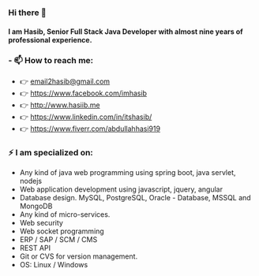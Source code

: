 ### Hi there 👋
#### I am Hasib, Senior Full Stack Java Developer with almost nine years of professional experience.

### - 📫 How to reach me:
- 👉 email2hasib@gmail.com
- 👉 https://www.facebook.com/imhasib
- 👉 http://www.hasiib.me
- 👉 https://www.linkedin.com/in/itshasib/
- 👉 https://www.fiverr.com/abdullahhasi919


### ⚡ I am specialized on:

- Any kind of java web programming using spring boot, java servlet, nodejs
- Web application development using javascript, jquery, angular
- Database design. MySQL, PostgreSQL, Oracle - Database, MSSQL and MongoDB
- Any kind of micro-services. 
- Web security
- Web socket programming
- ERP / SAP / SCM / CMS
- REST API
- Git or CVS for version management.
- OS: Linux / Windows

<!--
**imhasib/imhasib** is a ✨ _special_ ✨ repository because its `README.md` (this file) appears on your GitHub profile.

Here are some ideas to get you started:

- 🔭 I’m currently working on ...
- 🌱 I’m currently learning ...
- 👯 I’m looking to collaborate on ...
- 🤔 I’m looking for help with ...
- 💬 Ask me about ...
- 📫 How to reach me: ...
- 😄 Pronouns: ...
- ⚡ Fun fact: ...
-->
